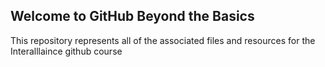 ## Welcome to GitHub Beyond the Basics

This repository represents all of the associated files and resources for the Interalllaince github course
